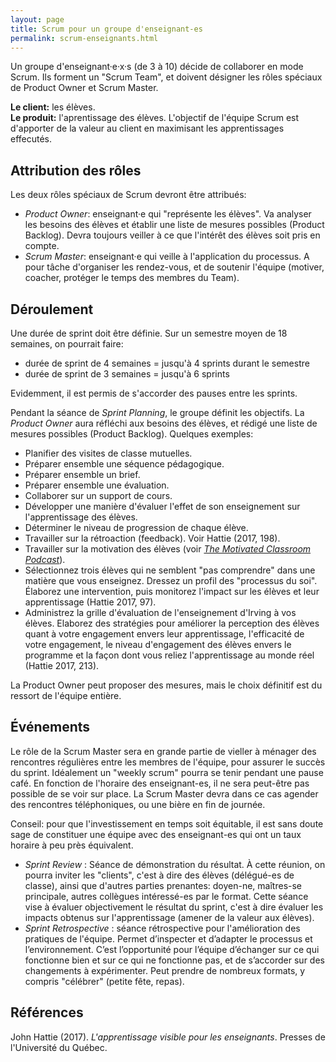 ```yaml
---
layout: page
title: Scrum pour un groupe d'enseignant-es
permalink: scrum-enseignants.html
---
```


Un groupe d'enseignant·e·x·s (de 3 à 10) décide de collaborer en mode Scrum. Ils forment un "Scrum Team", et doivent désigner les rôles spéciaux de Product Owner et Scrum Master.

**Le client:** les élèves.  
**Le produit:** l'aprentissage des élèves. L'objectif de l'équipe Scrum est d'apporter de la valeur au client en maximisant les apprentissages effecutés.

## Attribution des rôles

Les deux rôles spéciaux de Scrum devront être attribués: 

- *Product Owner*: enseignant·e qui "représente les élèves". Va analyser les besoins des élèves et établir une liste de mesures possibles (Product Backlog). Devra toujours veiller à ce que l'intérêt des élèves soit pris en compte.
- *Scrum Master*: enseignant·e qui veille à l'application du processus. A pour tâche d'organiser les rendez-vous, et de soutenir l'équipe (motiver, coacher, protéger le temps des membres du Team).

## Déroulement

Une durée de sprint doit être définie. Sur un semestre moyen de 18 semaines, on pourrait faire:

- durée de sprint de 4 semaines = jusqu'à 4 sprints durant le semestre
- durée de sprint de 3 semaines = jusqu'à 6 sprints

Evidemment, il est permis de s'accorder des pauses entre les sprints.

Pendant la séance de *Sprint Planning*, le groupe définit les objectifs. La *Product Owner* aura réfléchi aux besoins des élèves, et rédigé une liste de mesures possibles (Product Backlog). Quelques exemples:

- Planifier des visites de classe mutuelles.
- Préparer ensemble une séquence pédagogique.
- Préparer ensemble un brief.
- Préparer ensemble une évaluation.
- Collaborer sur un support de cours.
- Développer une manière d'évaluer l'effet de son enseignement sur l'apprentissage des élèves.
- Déterminer le niveau de progression de chaque élève.
- Travailler sur la rétroaction (feedback). Voir Hattie (2017, 198).
- Travailler sur la motivation des élèves (voir *[The Motivated Classroom Podcast](https://www.liamprinter.com/podcast.html)*).
- Sélectionnez trois élèves qui ne semblent "pas comprendre" dans une matière que vous enseignez. Dressez un profil des "processus du soi". Élaborez une intervention, puis monitorez l'impact sur les élèves et leur apprentissage (Hattie 2017, 97).
- Administrez la grille d'évaluation de l'enseignement d'Irving à vos élèves. Elaborez des stratégies pour améliorer la perception des élèves quant à votre engagement envers leur apprentissage, l'efficacité de votre engagement, le niveau d'engagement des élèves envers le programme et la façon dont vous reliez l'apprentissage au monde réel (Hattie 2017, 213).

La Product Owner peut proposer des mesures, mais le choix définitif est du ressort de l'équipe entière.

## Événements

Le rôle de la Scrum Master sera en grande partie de vieller à ménager des rencontres régulières entre les membres de l'équipe, pour assurer le succès du sprint. Idéalement un "weekly scrum" pourra se tenir pendant une pause café. En fonction de l'horaire des enseignant-es, il ne sera peut-être pas possible de se voir sur place. La Scrum Master devra dans ce cas agender des rencontres téléphoniques, ou une bière en fin de journée.

Conseil: pour que l'investissement en temps soit équitable, il est sans doute sage de constituer une équipe avec des enseignant-es qui ont un taux horaire à peu près équivalent.

- *Sprint Review* : Séance de démonstration du résultat. À cette réunion, on pourra inviter les "clients", c'est à dire des élèves (délégué-es de classe), ainsi que d'autres parties prenantes: doyen-ne, maîtres-se principale, autres collègues intéressé-es par le format. Cette séance vise à évaluer objectivement le résultat du sprint, c'est à dire évaluer les impacts obtenus sur l'apprentissage (amener de la valeur aux élèves).
- *Sprint Retrospective* : séance rétrospective pour l'amélioration des pratiques de l'équipe. Permet d’inspecter et d’adapter le processus et l’environnement. C’est l’opportunité pour l’équipe d’échanger sur ce qui fonctionne bien et sur ce qui ne fonctionne pas, et de s’accorder sur des changements à expérimenter. Peut prendre de nombreux formats, y compris "célébrer" (petite fête, repas).

## Références

John Hattie (2017). *L'apprentissage visible pour les enseignants*. Presses de l'Université du Québec.